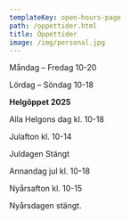 ```yaml
---
templateKey: open-hours-page
path: /oppettider.html
title: Öppettider
image: /img/personal.jpg
---
```

Måndag – Fredag 10-20

Lördag – Söndag 10-18

**Helgöppet 2025**

Alla Helgons dag kl. 10-18

Julafton kl. 10-14

Juldagen Stängt

Annandag jul kl. 10-18

Nyårsafton kl. 10-15

Nyårsdagen stängt.
